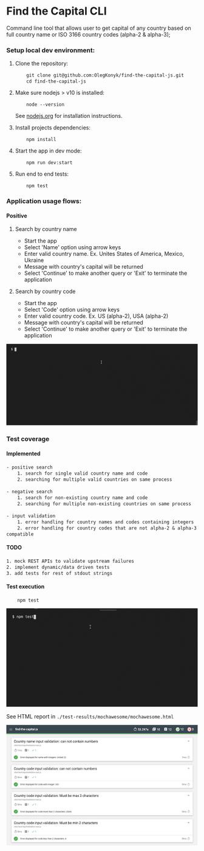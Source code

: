 # Find the Capital CLI

Command line tool that allows user to get capital of any country based on full country name or ISO 3166 country codes (alpha-2 & alpha-3);

### Setup local dev environment:

1. Clone the repository:

    ```
        git clone git@github.com:OlegKonyk/find-the-capital-js.git
        cd find-the-capital-js
    ```

2. Make sure nodejs > v10 is installed:
    ```
        node --version
    ``` 

    See [nodejs.org](https://nodejs.org/) for installation instructions.

3. Install projects dependencies:
    ```
        npm install
    ```

4. Start the app in dev mode: 
    ```
        npm run dev:start 
    ```

5. Run end to end tests:
    ```
        npm test 
    ```

### Application usage flows:

#### Positive

1. Search by country name

    - Start the app
    - Select 'Name' option using arrow keys
    - Enter valid country name. Ex. Unites States of America, Mexico, Ukraine 
    - Message with country's capital will be returned
    - Select 'Continue' to make another query or 'Exit' to terminate the application

1. Search by country code

    - Start the app
    - Select 'Code' option using arrow keys
    - Enter valid country code. Ex. US (alpha-2), USA (alpha-2)
    - Message with country's capital will be returned
    - Select 'Continue' to make another query or 'Exit' to terminate the application

![usage_positive]

[usage_positive]: https://raw.githubusercontent.com/OlegKonyk/find-the-capital-js/master/images/usage_positive.gif 

### Test coverage

#### Implemented

    - positive search
        1. search for single valid country name and code
        2. searching for multiple valid countries on same process

    - negative search
        1. search for non-existing country name and code
        2. searching for multiple non-existing countries on same process

    - input validation
        1. error handling for country names and codes containing integers
        2. error handling for country codes that are not alpha-2 & alpha-3 compatible

#### TODO
    
    1. mock REST APIs to validate upstream failures
    2. implement dynamic/data driven tests
    3. add tests for rest of stdout strings

#### Test execution
    
```
    npm test 
```

![running_e2e_tests]

[running_e2e_tests]: https://raw.githubusercontent.com/OlegKonyk/find-the-capital-js/master/images/running_e2e_tests.gif

See HTML report in `./test-results/mochawesome/mochawesome.html`

![report_sample]

[report_sample]: https://raw.githubusercontent.com/OlegKonyk/find-the-capital-js/master/images/report_sample.png
